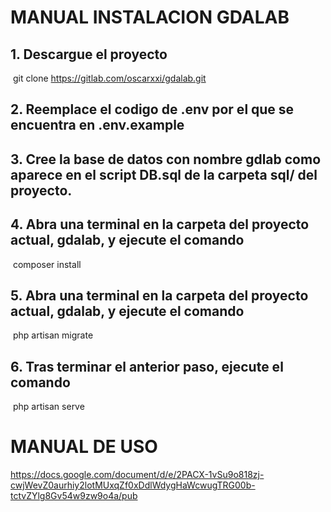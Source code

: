 # MANUAL INSTALACION GDALAB


## 1. Descargue el proyecto

​		git clone https://gitlab.com/oscarxxi/gdalab.git

## 2. Reemplace el codigo de .env por el que se encuentra en .env.example 

## 3. Cree la base de datos con nombre gdlab como aparece en el script DB.sql de la carpeta sql/ del proyecto.

## 4. Abra una terminal en la carpeta del proyecto actual, gdalab, y ejecute el comando 

​	composer install 

## 5. Abra una terminal en la carpeta del proyecto actual, gdalab, y ejecute el comando 

​	php artisan migrate

## 6. Tras terminar el anterior paso, ejecute el comando 

​	php artisan serve 


# MANUAL DE USO 

https://docs.google.com/document/d/e/2PACX-1vSu9o818zj-cwjWevZ0aurhiy2lotMUxqZf0xDdlWdygHaWcwugTRG00b-tctvZYlg8Gv54w9zw9o4a/pub

